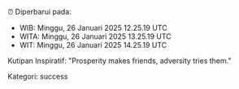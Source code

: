 ⏰ Diperbarui pada:
- WIB: Minggu, 26 Januari 2025 12.25.19 UTC
- WITA: Minggu, 26 Januari 2025 13.25.19 UTC
- WIT: Minggu, 26 Januari 2025 14.25.19 UTC

Kutipan Inspiratif:
"Prosperity makes friends, adversity tries them."


Kategori: success

